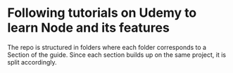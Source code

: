 # Following tutorials on Udemy to learn Node and its features
The repo is structured in folders where each folder corresponds to a Section of the guide.
Since each section builds up on the same project, it is split accordingly.
